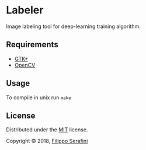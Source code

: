 # Labeler

Image labeling tool for deep-learning training algorithm.

## Requirements

* [GTK+](https://www.gtk.org/)
* [OpenCV](http://opencv.org/)

## Usage

To compile in unix run `make`

## License

Distributed under the [MIT](LICENSE) license.

Copyright &copy; 2018, [Filippo Serafini](https://filipposerafini.github.io/)
